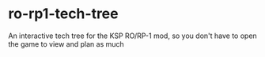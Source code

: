 # ro-rp1-tech-tree
An interactive tech tree for the KSP RO/RP-1 mod, so you don't have to open the game to view and plan as much
